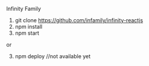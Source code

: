 Infinity Family

1. git clone https://github.com/infamily/infinity-reactjs
2. npm install
3. npm start

or

3. npm deploy //not available yet